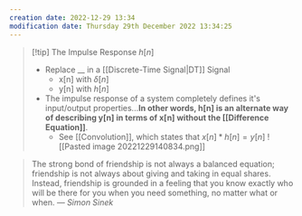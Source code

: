 ```yaml
---
creation date: 2022-12-29 13:34
modification date: Thursday 29th December 2022 13:34:25
---
```


> [!tip] The Impulse Response $h[n]$
> - Replace __ in a [[Discrete-Time Signal|DT]] Signal
> 	- x[n] with $\delta[n]$
> 	- y[n] with $h[n]$
> - The impulse response of a system completely defines it's input/output properties...**In other words, h[n] is an alternate way of describing y[n] in terms of x[n] without the [[Difference Equation]]**.
> 	- See [[Convolution]], which states that $x[n]\ast h[n]=y[n]$
> 	![[Pasted image 20221229140834.png]]


> The strong bond of friendship is not always a balanced equation; friendship is not always about giving and taking in equal shares. Instead, friendship is grounded in a feeling that you know exactly who will be there for you when you need something, no matter what or when.
> — <cite>Simon Sinek</cite>
